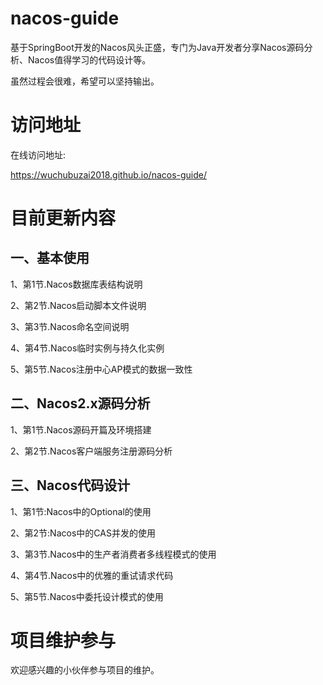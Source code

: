 # nacos-guide
基于SpringBoot开发的Nacos风头正盛，专门为Java开发者分享Nacos源码分析、Nacos值得学习的代码设计等。

虽然过程会很难，希望可以坚持输出。

# 访问地址
在线访问地址:

https://wuchubuzai2018.github.io/nacos-guide/

# 目前更新内容

## 一、基本使用

1、第1节.Nacos数据库表结构说明

2、第2节.Nacos启动脚本文件说明

3、第3节.Nacos命名空间说明

4、第4节.Nacos临时实例与持久化实例

5、第5节.Nacos注册中心AP模式的数据一致性

##  二、Nacos2.x源码分析

1、第1节.Nacos源码开篇及环境搭建

2、第2节.Nacos客户端服务注册源码分析

## 三、Nacos代码设计

1、第1节:Nacos中的Optional的使用

2、第2节:Nacos中的CAS并发的使用

3、第3节.Nacos中的生产者消费者多线程模式的使用

4、第4节.Nacos中的优雅的重试请求代码

5、第5节.Nacos中委托设计模式的使用

# 项目维护参与
欢迎感兴趣的小伙伴参与项目的维护。

